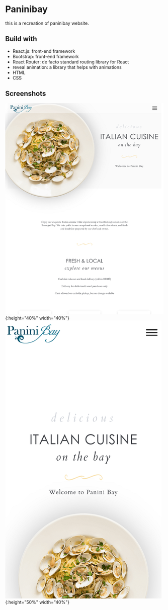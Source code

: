 # Paninibay 
this is a recreation of paninibay website. 

## Build with
* React.js: front-end framework
* Bootstrap: front-end framework
* React Router: de facto standard routing library for React
* reveal animation: a library that helps with animations
* HTML
* CSS


## Screenshots
![paninibay-desktop](./screenshots/paninibay-desktop.png?raw=true "Paninibay Desktop"){:height="40%" width="40%"}
![paninibay-mobile](./screenshots/paninibay-mobile.png?raw=true "Paninibay Mobile"){:height="50%" width="40%"}
